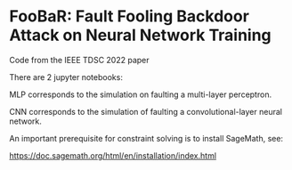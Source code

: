 # FooBaR: Fault Fooling Backdoor Attack on Neural Network Training

Code from the IEEE TDSC 2022 paper 

There are 2 jupyter notebooks:

MLP corresponds to the simulation on faulting a multi-layer perceptron.

CNN corresponds to the simulation of faulting a convolutional-layer neural network.

An important prerequisite for constraint solving is to install SageMath, see:

https://doc.sagemath.org/html/en/installation/index.html
